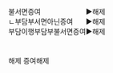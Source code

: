<link rel="stylesheet" href="../_res/darkmode.css">  

불서면증여ㅤㅤㅤㅤㅤㅤㅤ▶<span class="r">해제</span>  
ㄴ부담부서면아닌증여ㅤㅤ▶<span class="r">해제</span>  
부담이행부담부불서면증여▶<span class="t">해제</span>  

#
해제
증여해제
